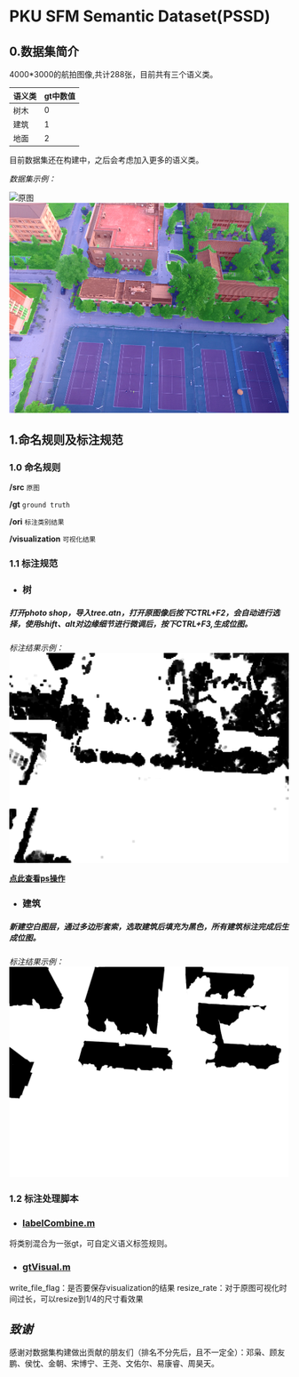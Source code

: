 # PKU SFM Semantic Dataset(PSSD)

## 0.数据集简介
4000*3000的航拍图像,共计288张，目前共有三个语义类。

|语义类|gt中数值|
|------|------|
|树木  |  0   |
|建筑  |  1   |
|地面  |  2   |

目前数据集还在构建中，之后会考虑加入更多的语义类。

*数据集示例：*

![原图](img/DJI_0285.JPG)
![visual_gt](img/DJI_0285_visual_gt.png)
## 1.命名规则及标注规范
### 1.0 命名规则
**/src**  ```原图```

**/gt**  ```ground truth```

**/ori**  ```标注类别结果```

**/visualization** ```可视化结果```

### 1.1 标注规范
- ### 树
##### 打开photo shop，导入tree.atn，打开原图像后按下CTRL+F2，会自动进行选择，使用shift、alt对边缘细节进行微调后，按下CTRL+F3,生成位图。

*标注结果示例：*
![树](img/DJI_0285_t.png)

**[点此查看ps操作](tree.pdf)**

- ### 建筑
##### 新建空白图层，通过多边形套索，选取建筑后填充为黑色，所有建筑标注完成后生成位图。

*标注结果示例：*
![建筑](img/DJI_0285_b.png)

### 1.2 标注处理脚本

- ### [labelCombine.m](https://github.com/MarcWong/PSSI/blob/master/script/labelCombine.m)
将类别混合为一张gt，可自定义语义标签规则。

- ### [gtVisual.m](https://github.com/MarcWong/PSSI/blob/master/script/gtVisual.m)
write_file_flag：是否要保存visualization的结果
resize_rate：对于原图可视化时间过长，可以resize到1/4的尺寸看效果

## ***致谢***
感谢对数据集构建做出贡献的朋友们（排名不分先后，且不一定全）：邓枭、顾友鹏、侯忱、金朝、宋博宁、王尧、文佑尔、易康睿、周昊天。